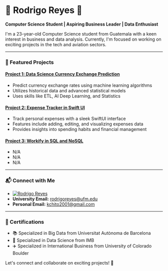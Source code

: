 # 🌟 Rodrigo Reyes 🌟

**Computer Science Student | Aspiring Business Leader | Data Enthusiast**

I'm a 23-year-old Computer Science student from Guatemala with a keen interest in business and data analysis. Currently, I'm focused on working on exciting projects in the tech and aviation sectors.

---

### 🚀 Featured Projects

#### [Project 1: Data Science Currency Exchange Prediction ](https://github.com/RodrigoReyes01/IBM-Coursera-Advanced-Data-Science-Capstone-Rodrigo-Reyes)
- Predict currency exchange rates using machine learning algorithms
- Utilizes historical data and advanced statistical models
- Uses skills like ETL, AI Deep Learning, and Statistics

#### [Project 2: Expense Tracker in Swift UI](https://github.com/RodrigoReyes01/Expense_Tracker)
- Track personal expenses with a sleek SwiftUI interface
- Features include adding, editing, and visualizing expenses data
- Provides insights into spending habits and financial management

#### [Project 3: Workify in SQL and NoSQL](https://github.com/RodrigoReyes01/shopping-web)
- N/A
- N/A
- N/A

---

### 📬 Connect with Me

- [![Rodrigo Reyes](https://img.shields.io/badge/linkedin-0A66C2?style=for-the-badge&logo=linkedin&logoColor=white)](https://www.linkedin.com/in/rodrigo-reyes-8421062ab/)
- **University Email:** [rodrigoreyes@ufm.edu](mailto:rodrigoreyes@ufm.edu)
- **Personal Email:** [kchito2001@gmail.com](mailto:kchito2001@gmail.com)

---

### 🌱 Certifications

- 📚 Specialized in Big Data from Universitat Autònoma de Barcelona
- 💼 Specialized in Data Science from IMB
- ✈️ Specialized in International Business from University of Colorado Boulder

Let's connect and collaborate on exciting projects! 🚀
